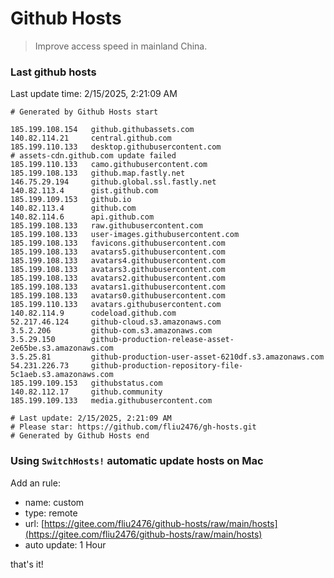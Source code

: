 # Github Hosts

> Improve access speed in mainland China.

### Last github hosts

Last update time: 2/15/2025, 2:21:09 AM

```base
# Generated by Github Hosts start 

185.199.108.154   github.githubassets.com
140.82.114.21     central.github.com
185.199.110.133   desktop.githubusercontent.com
# assets-cdn.github.com update failed
185.199.110.133   camo.githubusercontent.com
185.199.108.133   github.map.fastly.net
146.75.29.194     github.global.ssl.fastly.net
140.82.113.4      gist.github.com
185.199.109.153   github.io
140.82.113.4      github.com
140.82.114.6      api.github.com
185.199.108.133   raw.githubusercontent.com
185.199.108.133   user-images.githubusercontent.com
185.199.108.133   favicons.githubusercontent.com
185.199.108.133   avatars5.githubusercontent.com
185.199.108.133   avatars4.githubusercontent.com
185.199.108.133   avatars3.githubusercontent.com
185.199.108.133   avatars2.githubusercontent.com
185.199.108.133   avatars1.githubusercontent.com
185.199.108.133   avatars0.githubusercontent.com
185.199.110.133   avatars.githubusercontent.com
140.82.114.9      codeload.github.com
52.217.46.124     github-cloud.s3.amazonaws.com
3.5.2.206         github-com.s3.amazonaws.com
3.5.29.150        github-production-release-asset-2e65be.s3.amazonaws.com
3.5.25.81         github-production-user-asset-6210df.s3.amazonaws.com
54.231.226.73     github-production-repository-file-5c1aeb.s3.amazonaws.com
185.199.109.153   githubstatus.com
140.82.112.17     github.community
185.199.109.133   media.githubusercontent.com

# Last update: 2/15/2025, 2:21:09 AM
# Please star: https://github.com/fliu2476/gh-hosts.git
# Generated by Github Hosts end
```

### Using `SwitchHosts!` automatic update hosts on Mac
Add an rule:
- name: custom
- type: remote
- url: [https://gitee.com/fliu2476/github-hosts/raw/main/hosts](https://gitee.com/fliu2476/github-hosts/raw/main/hosts)
- auto update: 1 Hour

that's it!

